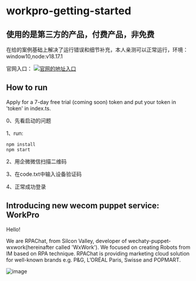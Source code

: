 # workpro-getting-started

## 使用的是第三方的产品，付费产品，非免费
在给的案例基础上解决了运行错误和细节补充，本人亲测可以正常运行，环境：window10,node:v18.17.1

官网入口：
[![官网的地址入口](https://github.com/codespaces/badge.svg)](https://github.com/juzibot/workpro-getting-started#readme)

## How to run
Apply for a 7-day free trial (coming soon) token and put your token in 'token' in index.ts.

0、先看启动的问题

1、run: 
```
npm install
npm start
```
2、用企微微信扫描二维码

3、在code.txt中输入设备验证码

4、正常成功登录

## Introducing new wecom puppet service: WorkPro
Hello!

We are RPAChat, from Silcon Valley, developer of wechaty-puppet-wxwork(hereinafter called 'WxWork'). We focused on creating Robots from IM based on RPA technique. RPAChat is providing marketing cloud solution for well-known brands e.g. P&G, L’ORÉAL Paris, Swisse and POPMART.

![image](https://user-images.githubusercontent.com/13669999/209262332-43531e61-bf70-434b-b820-0deb63776218.png)
 